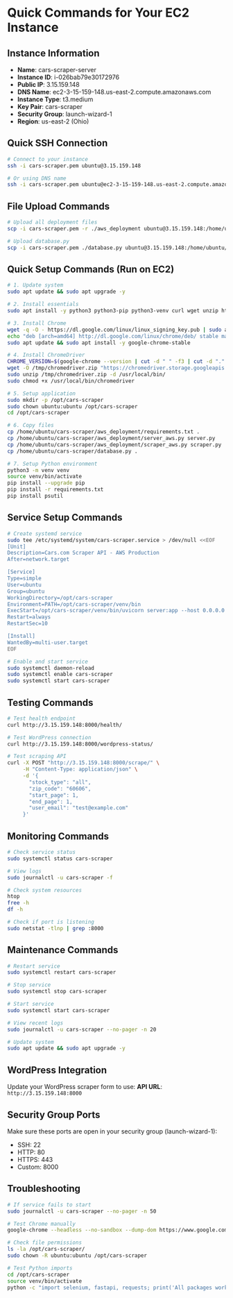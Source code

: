 # Quick Commands for Your EC2 Instance

## Instance Information
- **Name**: cars-scraper-server
- **Instance ID**: i-026bab79e30172976
- **Public IP**: 3.15.159.148
- **DNS Name**: ec2-3-15-159-148.us-east-2.compute.amazonaws.com
- **Instance Type**: t3.medium
- **Key Pair**: cars-scraper
- **Security Group**: launch-wizard-1
- **Region**: us-east-2 (Ohio)

## Quick SSH Connection
```bash
# Connect to your instance
ssh -i cars-scraper.pem ubuntu@3.15.159.148

# Or using DNS name
ssh -i cars-scraper.pem ubuntu@ec2-3-15-159-148.us-east-2.compute.amazonaws.com
```

## File Upload Commands
```bash
# Upload all deployment files
scp -i cars-scraper.pem -r ./aws_deployment ubuntu@3.15.159.148:/home/ubuntu/cars-scraper/

# Upload database.py
scp -i cars-scraper.pem ./database.py ubuntu@3.15.159.148:/home/ubuntu/cars-scraper/
```

## Quick Setup Commands (Run on EC2)
```bash
# 1. Update system
sudo apt update && sudo apt upgrade -y

# 2. Install essentials
sudo apt install -y python3 python3-pip python3-venv curl wget unzip htop

# 3. Install Chrome
wget -q -O - https://dl.google.com/linux/linux_signing_key.pub | sudo apt-key add -
echo "deb [arch=amd64] http://dl.google.com/linux/chrome/deb/ stable main" | sudo tee /etc/apt/sources.list.d/google-chrome.list
sudo apt update && sudo apt install -y google-chrome-stable

# 4. Install ChromeDriver
CHROME_VERSION=$(google-chrome --version | cut -d " " -f3 | cut -d "." -f1)
wget -O /tmp/chromedriver.zip "https://chromedriver.storage.googleapis.com/LATEST_RELEASE_${CHROME_VERSION}/chromedriver_linux64.zip"
sudo unzip /tmp/chromedriver.zip -d /usr/local/bin/
sudo chmod +x /usr/local/bin/chromedriver

# 5. Setup application
sudo mkdir -p /opt/cars-scraper
sudo chown ubuntu:ubuntu /opt/cars-scraper
cd /opt/cars-scraper

# 6. Copy files
cp /home/ubuntu/cars-scraper/aws_deployment/requirements.txt .
cp /home/ubuntu/cars-scraper/aws_deployment/server_aws.py server.py
cp /home/ubuntu/cars-scraper/aws_deployment/scraper_aws.py scraper.py
cp /home/ubuntu/cars-scraper/database.py .

# 7. Setup Python environment
python3 -m venv venv
source venv/bin/activate
pip install --upgrade pip
pip install -r requirements.txt
pip install psutil
```

## Service Setup Commands
```bash
# Create systemd service
sudo tee /etc/systemd/system/cars-scraper.service > /dev/null <<EOF
[Unit]
Description=Cars.com Scraper API - AWS Production
After=network.target

[Service]
Type=simple
User=ubuntu
Group=ubuntu
WorkingDirectory=/opt/cars-scraper
Environment=PATH=/opt/cars-scraper/venv/bin
ExecStart=/opt/cars-scraper/venv/bin/uvicorn server:app --host 0.0.0.0 --port 8000 --workers 1
Restart=always
RestartSec=10

[Install]
WantedBy=multi-user.target
EOF

# Enable and start service
sudo systemctl daemon-reload
sudo systemctl enable cars-scraper
sudo systemctl start cars-scraper
```

## Testing Commands
```bash
# Test health endpoint
curl http://3.15.159.148:8000/health/

# Test WordPress connection
curl http://3.15.159.148:8000/wordpress-status/

# Test scraping API
curl -X POST "http://3.15.159.148:8000/scrape/" \
     -H "Content-Type: application/json" \
     -d '{
       "stock_type": "all",
       "zip_code": "60606",
       "start_page": 1,
       "end_page": 1,
       "user_email": "test@example.com"
     }'
```

## Monitoring Commands
```bash
# Check service status
sudo systemctl status cars-scraper

# View logs
sudo journalctl -u cars-scraper -f

# Check system resources
htop
free -h
df -h

# Check if port is listening
sudo netstat -tlnp | grep :8000
```

## Maintenance Commands
```bash
# Restart service
sudo systemctl restart cars-scraper

# Stop service
sudo systemctl stop cars-scraper

# Start service
sudo systemctl start cars-scraper

# View recent logs
sudo journalctl -u cars-scraper --no-pager -n 20

# Update system
sudo apt update && sudo apt upgrade -y
```

## WordPress Integration
Update your WordPress scraper form to use:
**API URL**: `http://3.15.159.148:8000`

## Security Group Ports
Make sure these ports are open in your security group (launch-wizard-1):
- SSH: 22
- HTTP: 80
- HTTPS: 443
- Custom: 8000

## Troubleshooting
```bash
# If service fails to start
sudo journalctl -u cars-scraper --no-pager -n 50

# Test Chrome manually
google-chrome --headless --no-sandbox --dump-dom https://www.google.com

# Check file permissions
ls -la /opt/cars-scraper/
sudo chown -R ubuntu:ubuntu /opt/cars-scraper

# Test Python imports
cd /opt/cars-scraper
source venv/bin/activate
python -c "import selenium, fastapi, requests; print('All packages work!')"
```